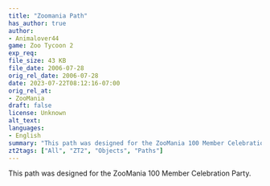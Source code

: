 ```yaml
---
title: "Zoomania Path"
has_author: true
author: 
- Animalover44
game: Zoo Tycoon 2
exp_req: 
file_size: 43 KB
file_date: 2006-07-28
orig_rel_date: 2006-07-28
date: 2023-07-22T08:12:16-07:00
orig_rel_at: 
- ZooMania
draft: false
license: Unknown
alt_text: 
languages:
- English
summary: "This path was designed for the ZooMania 100 Member Celebration Party."
zt2tags: ["All", "ZT2", "Objects", "Paths"]
---
```


This path was designed for the ZooMania 100 Member Celebration Party.
